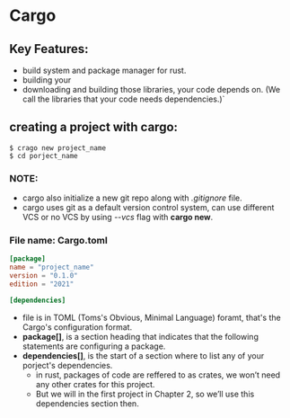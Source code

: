 # Cargo

## Key Features:

- build system and package manager for rust.
- building your
- downloading and building those libraries, your code depends on.
  (We call the libraries that your code needs dependencies.)`

## creating a project with cargo:

```shell
$ crago new project_name
$ cd porject_name
```

### NOTE:

- cargo also initialize a new git repo along with _.gitignore_ file.
- cargo uses git as a default version control system, can use different VCS or no VCS by using _--vcs_ flag with **cargo new**.

### File name: Cargo.toml

```toml
[package]
name = "project_name"
version = "0.1.0"
edition = "2021"

[dependencies]
```

- file is in TOML (Toms's Obvious, Minimal Language) foramt, that's the Cargo's configuration format.
- **package[]**, is a section heading that indicates that the following statements are configuring a package.
- **dependencies[]**, is the start of a section where to list any of your porject's dependencies.
  - in rust, packages of code are reffered to as crates, we won’t need any other crates for this project.
  - But we will in the first project in Chapter 2, so we’ll use this dependencies section then.
